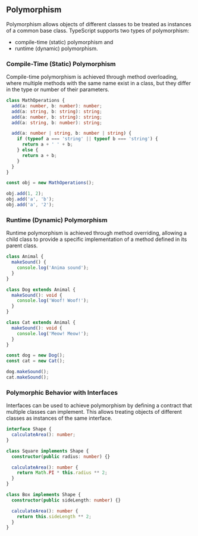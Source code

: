 ## Polymorphism

Polymorphism allows objects of different classes to be treated as instances of a common base class. TypeScript supports two types of polymorphism:

- compile-time (static) polymorphism and
- runtime (dynamic) polymorphism.

### Compile-Time (Static) Polymorphism

Compile-time polymorphism is achieved through method overloading, where multiple methods with the same name exist in a class, but they differ in the type or number of their parameters.

```ts
class MathOperations {
  add(a: number, b: number): number;
  add(a: string, b: string): string;
  add(a: number, b: string): string;
  add(a: string, b: number): string;

  add(a: number | string, b: number | string) {
    if (typeof a === 'string' || typeof b === 'string') {
      return a + ' ' + b;
    } else {
      return a + b;
    }
  }
}

const obj = new MathOperations();

obj.add(1, 2);
obj.add('a', 'b');
obj.add('a', '2');
```

### Runtime (Dynamic) Polymorphism

Runtime polymorphism is achieved through method overriding, allowing a child class to provide a specific implementation of a method defined in its parent class.

```ts
class Animal {
  makeSound() {
    console.log('Anima sound');
  }
}

class Dog extends Animal {
  makeSound(): void {
    console.log('Woof! Woof!');
  }
}

class Cat extends Animal {
  makeSound(): void {
    console.log('Meow! Meow!');
  }
}

const dog = new Dog();
const cat = new Cat();

dog.makeSound();
cat.makeSound();
```

### Polymorphic Behavior with Interfaces

Interfaces can be used to achieve polymorphism by defining a contract that multiple classes can implement. This allows treating objects of different classes as instances of the same interface.

```ts
interface Shape {
  calculateArea(): number;
}

class Square implements Shape {
  constructor(public radius: number) {}

  calculateArea(): number {
    return Math.PI * this.radius ** 2;
  }
}

class Box implements Shape {
  constructor(public sideLength: number) {}

  calculateArea(): number {
    return this.sideLength ** 2;
  }
}
```
